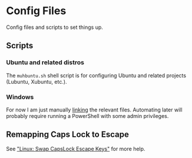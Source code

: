 # Config Files

Config files and scripts to set things up.

## Scripts

### Ubuntu and related distros

The `muhbuntu.sh` shell script is for configuring Ubuntu and related
projects (Lubuntu, Xubuntu, etc.).

### Windows

For now I am just manually
[linking](https://www.howtogeek.com/howto/16226/complete-guide-to-symbolic-links-symlinks-on-windows-or-linux/)
the relevant files. Automating later will probably require running a PowerShell
with some admin privileges.

## Remapping Caps Lock to Escape

See ["Linux: Swap CapsLock Escape
Keys"](http://xahlee.info/linux/linux_swap_capslock_esc_key.html) for more
help.
